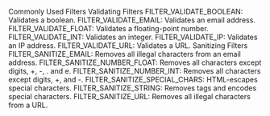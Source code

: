 Commonly Used Filters
Validating Filters
FILTER_VALIDATE_BOOLEAN: Validates a boolean.
FILTER_VALIDATE_EMAIL: Validates an email address.
FILTER_VALIDATE_FLOAT: Validates a floating-point number.
FILTER_VALIDATE_INT: Validates an integer.
FILTER_VALIDATE_IP: Validates an IP address.
FILTER_VALIDATE_URL: Validates a URL.
Sanitizing Filters
FILTER_SANITIZE_EMAIL: Removes all illegal characters from an email address.
FILTER_SANITIZE_NUMBER_FLOAT: Removes all characters except digits, +, -, . and e.
FILTER_SANITIZE_NUMBER_INT: Removes all characters except digits, +, and -.
FILTER_SANITIZE_SPECIAL_CHARS: HTML-escapes special characters.
FILTER_SANITIZE_STRING: Removes tags and encodes special characters.
FILTER_SANITIZE_URL: Removes all illegal characters from a URL.
